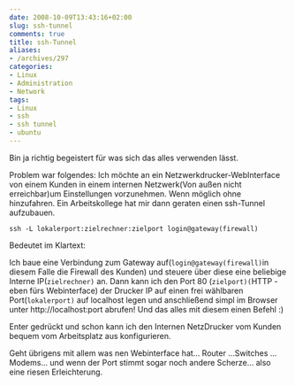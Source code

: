```yaml
---
date: 2008-10-09T13:43:16+02:00
slug: ssh-tunnel
comments: true
title: ssh-Tunnel
aliases:
- /archives/297
categories:
- Linux
- Administration
- Network
tags:
- Linux
- ssh
- ssh tunnel
- ubuntu
---
```


Bin ja richtig begeistert für was sich das alles verwenden lässt.

Problem war folgendes: Ich möchte an ein Netzwerkdrucker-WebInterface von
einem Kunden in einem internen Netzwerk(Von außen nicht erreichbar)um
Einstellungen vorzunehmen. Wenn möglich ohne hinzufahren. Ein
Arbeitskollege hat mir dann geraten einen ssh-Tunnel aufzubauen.

    ssh -L lokalerport:zielrechner:zielport login@gateway(firewall)

Bedeutet im Klartext:

Ich baue eine Verbindung zum Gateway auf(`login@gateway(firewall)`in diesem
Falle die Firewall des Kunden) und steuere über diese eine beliebige
Interne IP(`zielrechner)` an. Dann kann ich den Port 80 (`zielport)(`HTTP -
eben fürs Webinterface) der Drucker IP auf einen frei wählbaren
Port(`lokalerport)` auf localhost legen und anschließend simpl im Browser
unter http://localhost:port abrufen! Und das alles mit diesem einen Befehl
:)

Enter gedrückt und schon kann ich den Internen NetzDrucker vom Kunden
bequem vom Arbeitsplatz aus konfigurieren.

Geht übrigens mit allem was nen Webinterface hat... Router ...Switches ...
Modems... und wenn der Port stimmt sogar noch andere Scherze... also eine
riesen Erleichterung.
